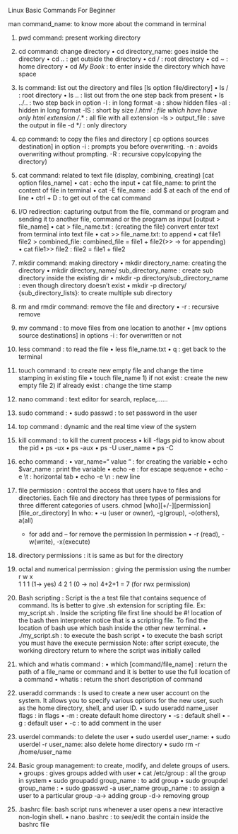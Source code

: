 Linux Basic Commands For Beginner

man command_name: to know more about the command in terminal

1) pwd command: present working directory

2) cd command: change directory
    • cd directory_name: goes inside the directory
    • cd .. : get outside the directory
    • cd / : root directory
    • cd ~ : home directory
    • cd *My Book* : to enter inside the directory which have space

3) ls command: list out the directory and files
    [ls option file/directory]
    • ls / : root directory
    • ls .. : list out from the one step back from present
    • ls ../.. : two step back
      in option
      -l : in long format
      -a : show hidden files
      -al : hidden in long format
      -lS : short by size
      /*.html : file which have have only html extension
      /*.* : all file with all extension
      -ls > output_file : save the output in file
      -d */ : only directory

4) cp command: to copy the files and directory
    [ cp options sources destination]
      in option
        -i : prompts you before overwriting.
       -n : avoids overwriting without prompting.
       -R : recursive copy(copying the directory)

5) cat command: related to text file (display, combining, creating)
    [cat option files_name]
    • cat : echo the input
    • cat file_name: to print the content of file in terminal
    • cat -E file_name : add $ at each of the end of line
    • ctrl + D : to get out of the cat command
6) I/O redirection: capturing output from the file, command or program and sending it to another file, command or the program as input
   [output > file_name]
    • cat > file_name.txt : (creating the file) convert enter text from terminal into text file
    • cat >> file_name.txt:  to append
    • cat file1 file2 > combined_file: combined_file = file1 + file2(>> → for appending)
    • cat file1>> file2 : file2 = file1 + file2



 

7) mkdir command: making directory
    • mkdir directory_name: creating the directory
    • mkdir directory_name/ sub_directory_name : create sub directory inside the existing dir
    • mkdir -p directory/sub_directory_name : even though directory doesn’t exist
    • mkdir -p directory/ {sub_directory_lists}: to create multiple sub directory

8) rm and rmdir command: remove the file and directory
    • -r : recursive remove


9) mv command : to move files from one location to another
    • [mv options source destinations]
      in options
        -i : for overwritten or not

10) less command : to read the file
    • less file_name.txt
    • q : get back to the terminal

11) touch command : to create new empty file and change the time stamping in existing file
    • touch file_name
        1) if not exist : create the new empty file
        2) if already exist : change the time stamp


12) nano command : text editor for search, replace,……


13) sudo command :
    • sudo passwd : to set password in the user

14) top command : dynamic and the real time view of the system

15) kill command : to kill the current process
    • kill -flags pid
      to know about the pid
    • ps -ux
    • ps -aux
    • ps -U user_name
    • ps -C

16) echo command :
    • var_name=“ value “ : for creating the variable
    • echo $var_name : print the variable
    • echo -e : for escape sequence
    • echo -e \t : horizontal tab
    • echo -e  \n : new line

17) file permission : control the access that users have to files and directories. Each file and directory has three types of permissions for three different categories of users.
     chmod [who][+/-][permission] [file_or_directory]
      In who:
    • -u (user or owner), -g(group), -o(others), a(all)
      + for add and – for remove the permission
      In permission
    • -r (read), -w(write), -x(execute)

18) directory permissions : it is same as but for the directory


19) octal and numerical permission : giving the permission using the number
        r    w    x  
        1    1    1    (1→ yes)
        4    2    1    (0 → no)
        4+2+1 = 7 (for rwx permission)

20) Bash scripting : Script is the a test file that contains sequence of command. Its is better to give .sh extension for scripting file. Ex: my_script.sh . Inside the scripting file first line should be
 #! location of the bash then interpreter notice that is a scripting file. To find the location of bash use which bash inside the other new terminal.
    • ./my_script.sh : to execute the bash script
    • to execute the bash script you must have the execute permission
      Note: after script execute, the working directory return to where the script was initially called


21) which and whatis command :
    • which [command/file_name] : return the path of a file_name or command and it is better to use the full location of a command
    • whatis : return the short description of command


22) useradd commands : Is used to create a new user account on the system. It allows you to specify various options for the new user, such as the home directory, shell, and user ID.
    • sudo useradd name_user flags : 
      in flags
    •  -m : create default home directory
    • -s : default shell
    • -g : default user
    • -c : to add comment in the user


23) userdel commands: to delete the user
    • sudo userdel user_name:
    • sudo userdel -r user_name: also delete home directory
    • sudo rm -r /home/user_name


24) Basic group management: to create, modify, and delete groups of users.
    • groups : gives groups added with user
    • cat /etc/group : all the group in system
    • sudo groupadd group_name : to add group
    • sudo groupdel group_name :
    • sudo gpasswd -a user_name group_name : to assign a user to a particular group
      -a→ adding group
      -d→ removing group


25) .bashrc file: bash script runs whenever a user opens a new interactive non-login shell.
    • nano .bashrc : to see/edit the contain inside the bashrc file
   
